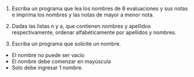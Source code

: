 1. Escriba un programa que lea los nombres de 8 evaluaciones y sus notas e imprima los nombres y las notas de mayor a menor nota.

2. Dadas las listas n y a, que contienen nombres y apellidos respectivamente, ordenar alfabéticamente por apellidos y nombres.

3. Escriba un programa que solicite un nombre. 
- El nombre no puede ser vacío
- El nombre debe comenzar en mayúscula
- Solo debe ingresar 1 nombre.